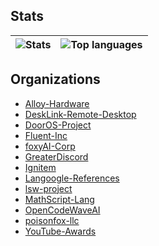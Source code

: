 ## Stats

|![Stats](https://github-readme-stats.vercel.app/api?username=foxypiratecove37350&title_color=f08080&text_color=ddcccc&bg_color=200000&hide_border=true&include_all_commits=true&show_icons=true&icon_color=ddcccc)|![Top languages](https://github-readme-stats.vercel.app/api/top-langs/?username=foxypiratecove37350&title_color=f08080&text_color=ddcccc&bg_color=200000&hide_border=true&langs_count=5)|
|------------------------------------------------------------------------------------------------------------------------------------------------------------------------------------------------------------------|----------------------------------------------------------------------------------------------------------------------------------------------------------------------------------------|

## Organizations

- [Alloy-Hardware](https://github.com/Alloy-Hardware)
- [DeskLink-Remote-Desktop](https://github.com/DeskLink-Remote-Desktop)
- [DoorOS-Project](https://github.com/DoorOS-Project)
- [Fluent-Inc](https://github.com/Fluent-Inc)
- [foxyAI-Corp](https://github.com/foxyAI-Corp)
- [GreaterDiscord](https://github.com/GreaterDiscord)
- [Ignitem](https://github.com/Ignitem)
- [Langoogle-References](https://github.com/Langoogle-References)
- [lsw-project](https://github.com/lsw-project)
- [MathScript-Lang](https://github.com/MathScript-Lang)
- [OpenCodeWaveAI](https://github.com/OpenCodeWaveAI)
- [poisonfox-llc](https://github.com/poisonfox-llc)
- [YouTube-Awards](https://github.com/YouTube-Awards)